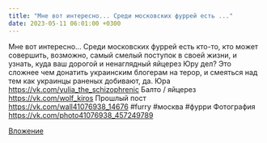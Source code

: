 ```yaml
---
title: "Мне вот интересно... Среди московских фуррей есть ..."
date: 2023-05-11 06:01:00 +0300
---
```


Мне вот интересно... Среди московских фуррей есть кто-то, кто может совершить, возможно, самый смелый поступок в своей жизни, и узнать, куда ваш дорогой и ненаглядный яйцерез Юру дел?
Это сложнее чем донатить украинским блогерам на терор, и смеяться над тем как украинцы раненых добивают, да.
Юра https://vk.com/yulia_the_schizophrenic
Балто / яйцерез https://vk.com/wolf_kiros
Прошлый пост https://vk.com/wall41076938_14676
#furry #москва #фурри
Фотография
https://vk.com/photo41076938_457249789

[Вложение](https://vk.com/photo41076938_457249789)

